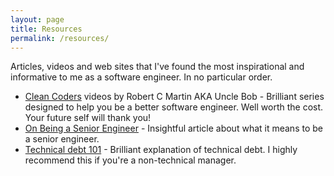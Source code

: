 ```yaml
---
layout: page
title: Resources
permalink: /resources/
---
```


Articles, videos and web sites that I've found the most inspirational and informative to me as a software engineer. In no particular order.

- [Clean Coders](http://cleancoders.com/ "Clean Coders") videos by Robert C Martin AKA Uncle Bob - Brilliant series designed to help you be a better software engineer. Well worth the cost. Your future self will thank you!
- [On Being a Senior Engineer](http://www.kitchensoap.com/2012/10/25/on-being-a-senior-engineer/ "On Being a Senior Engineer") - Insightful article about what it means to be a senior engineer.
- [Technical debt 101](https://medium.com/@joaomilho/festina-lente-e29070811b84) - Brilliant explanation of technical debt. I highly recommend this if you're a non-technical manager.
